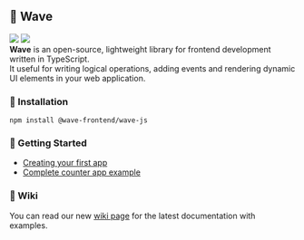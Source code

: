 ## 🌊 Wave
<img src="https://img.shields.io/badge/version-v1.0.8-blue"/> <img src="https://img.shields.io/badge/license-MIT-green"/><br/>
**Wave** is an open-source, lightweight library for frontend development written in TypeScript.<br/>
It useful for writing logical operations, adding events and rendering dynamic UI elements in your web application.

### 📄 Installation
```
npm install @wave-frontend/wave-js
```

### 👋 Getting Started
- [Creating your first app](https://github.com/wiresnchains/wave/wiki/Creating-your-first-app)
- [Complete counter app example](https://github.com/wiresnchains/wave-counter)

### 📖 Wiki
You can read our new [wiki page](https://github.com/flowxrc/wave/wiki) for the latest documentation with examples.